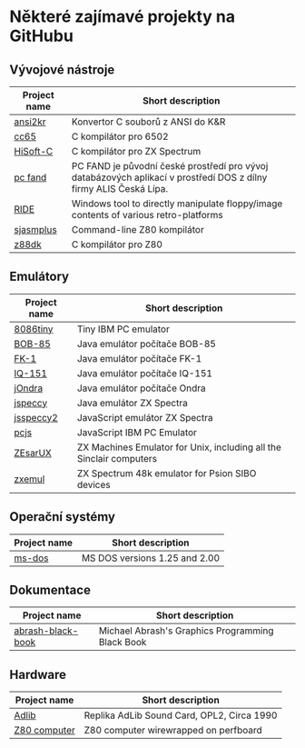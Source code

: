 # Některé zajímavé projekty na GitHubu

## Vývojové nástroje

| Project name  | Short description |
| ------------- | ----------------- |
| [ansi2kr](https://github.com/masakioba/ansi2kr) | Konvertor C souborů z ANSI do K&R |
| [cc65](https://github.com/cc65/cc65) | C kompilátor pro 6502 |
| [HiSoft-C](https://github.com/pavel-krivanek/HiSoft-C) | C kompilátor pro ZX Spectrum |
| [pc fand](https://github.com/alisoss/pcfand) | PC FAND je původní české prostředí pro vývoj databázových aplikací v prostředí DOS z dílny firmy ALIS Česká Lípa. |
| [RIDE](https://github.com/tomas-nestorovic/RIDE) | Windows tool to directly manipulate floppy/image contents of various retro-platforms |
| [sjasmplus](https://github.com/z00m128/sjasmplus) | Command-line Z80 kompilátor |
| [z88dk](https://github.com/z88dk/z88dk) | C kompilátor pro Z80 |

## Emulátory

| Project name  | Short description |
| ------------- | ----------------- |
| [8086tiny](https://github.com/adriancable/8086tiny) | Tiny IBM PC emulator |
| [BOB-85](https://github.com/omikron88/bob-85) | Java emulátor počítače BOB-85 |
| [FK-1](https://github.com/omikron88/fk1) | Java emulátor počítače FK-1 |
| [IQ-151](https://github.com/omikron88/iq-151) | Java emulátor počítače IQ-151 |
| [jOndra](https://github.com/omikron88/jondra) | Java emulátor počítače Ondra |
| [jspeccy](https://github.com/jsanchezv/JSpeccy) | Java emulátor ZX Spectra |
| [jsspeccy2](https://github.com/gasman/jsspeccy2) | JavaScript emulátor ZX Spectra |
| [pcjs](https://github.com/jeffpar/pcjs) | JavaScript IBM PC Emulator |
| [ZEsarUX](https://github.com/chernandezba/zesarux) | ZX Machines Emulator for Unix, including all the Sinclair computers |
| [zxemul](https://github.com/freemanix/zxemul) | ZX Spectrum 48k emulator for Psion SIBO devices |

## Operační systémy

| Project name  | Short description |
| ------------- | ----------------- |
| [ms-dos](https://github.com/Microsoft/MS-DOS) | MS DOS versions 1.25 and 2.00 |

## Dokumentace

| Project name  | Short description |
| ------------- | ----------------- |
| [abrash-black-book](https://github.com/jagregory/abrash-black-book) | Michael Abrash's Graphics Programming Black Book |

## Hardware

| Project name  | Short description |
| ------------- | ----------------- |
| [Adlib](https://github.com/schlae/adlib) | Replika AdLib Sound Card, OPL2, Circa 1990 |
| [Z80 computer](https://github.com/linker3000/Z80-Board) | Z80 computer wirewrapped on perfboard |
